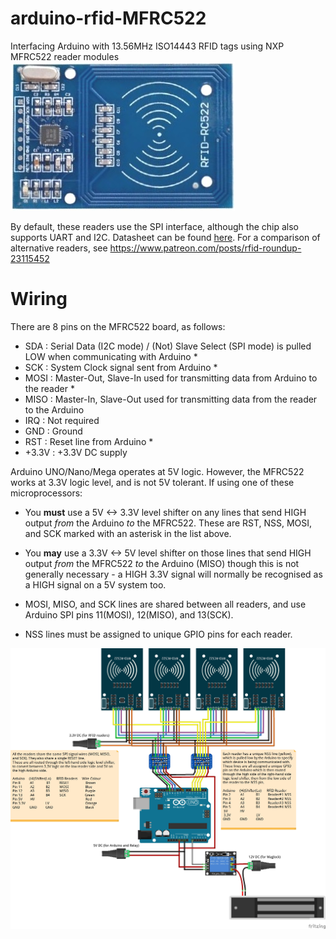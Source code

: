 # arduino-rfid-MFRC522
Interfacing Arduino with 13.56MHz ISO14443 RFID tags using NXP MFRC522 reader modules
![MFRC522 module](https://raw.githubusercontent.com/playfultechnology/arduino-rfid-MFRC522/master/documentation/MFRC522.jpg)

By default, these readers use the SPI interface, although the chip also supports UART and I2C. Datasheet can be found <a href="https://www.nxp.com/docs/en/data-sheet/MFRC522.pdf
">here</a>. For a comparison of alternative readers, see https://www.patreon.com/posts/rfid-roundup-23115452

# Wiring
There are 8 pins on the MFRC522 board, as follows:
- SDA : Serial Data (I2C mode) / (Not) Slave Select (SPI mode) is pulled LOW when communicating with Arduino *  
- SCK : System Clock signal sent from Arduino *
- MOSI : Master-Out, Slave-In used for transmitting data from Arduino to the reader *
- MISO : Master-In, Slave-Out used for transmitting data from the reader to the Arduino
- IRQ : Not required
- GND : Ground
- RST : Reset line from Arduino *
- +3.3V : +3.3V DC supply 

Arduino UNO/Nano/Mega operates at 5V logic. However, the MFRC522 works at 3.3V logic level, and is not 5V tolerant. If using one of these microprocessors:
- You **must** use a 5V <-> 3.3V level shifter on any lines that send HIGH output *from* the Arduino *to* the MFRC522. These are RST, NSS, MOSI, and SCK marked with an asterisk in the list above.
- You **may** use a 3.3V <-> 5V level shifter on those lines that send HIGH output *from* the MFRC522 *to* the Arduino (MISO) though this is not generally necessary - a HIGH 3.3V signal will normally be recognised as a HIGH signal on a 5V system too.

- MOSI, MISO, and SCK lines are shared between all readers, and use Arduino SPI pins 11(MOSI), 12(MISO), and 13(SCK). 
- NSS lines must be assigned to unique GPIO pins for each reader.

![MFRC522 to Arduino using SPI](https://raw.githubusercontent.com/playfultechnology/arduino-rfid-MFRC522/master/documentation/MFRC522_bb.jpg)
